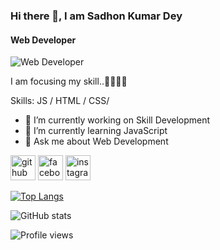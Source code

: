 ### Hi there 👋, I am Sadhon Kumar Dey
#### Web Developer
![Web Developer](https://pbs.twimg.com/profile_banners/1703295301870919680/1694932485/1080x360)

I am focusing my skill..🧑‍🦱👩‍🎓

Skills:  JS / HTML / CSS/

- 🔭 I’m currently working on Skill Development 
- 🌱 I’m currently learning JavaScript 
- 💬 Ask me about Web Development 


[<img src='https://cdn.jsdelivr.net/npm/simple-icons@3.0.1/icons/github.svg' alt='github' height='40'>](https://github.com/https://github.com/SKDSADHON)  [<img src='https://cdn.jsdelivr.net/npm/simple-icons@3.0.1/icons/facebook.svg' alt='facebook' height='40'>](https://www.facebook.com/https://www.facebook.com/sorojit.kumardey?mibextid=ZbWKwL)  [<img src='https://cdn.jsdelivr.net/npm/simple-icons@3.0.1/icons/instagram.svg' alt='instagram' height='40'>](https://www.instagram.com/https://l.facebook.com/l.php?u=https%3A%2F%2Finstagram.com%2Fsadhon_kumar_%3Figshid%3DOGQ5ZDc2ODk2ZA%253D%253D%26fbclid%3DIwAR3VD7L77A5QkX6MNDfj87AjrtiSERSM7SZ2WRs8h_sxA6M1_7BP42OYhdo&h=AT1frdQC-TVbesEhS0JjzyqQqqOfba8HNr_5AmGwaHnoqHDj4mQOG8WSHb-abz1dfyj323puo9X-aZKTFplYSt7rsw_Q7ptTiY04fnS0QYiqaCK1WlFIyov6P9K97wYVEHf40g/)  

[![Top Langs](https://github-readme-stats.vercel.app/api/top-langs/?username=https://github.com/SKDSADHON)](https://github.com/anuraghazra/github-readme-stats)

![GitHub stats](https://github-readme-stats.vercel.app/api?username=https://github.com/SKDSADHON&show_icons=true)  

![Profile views](https://gpvc.arturio.dev/https://github.com/SKDSADHON)  
